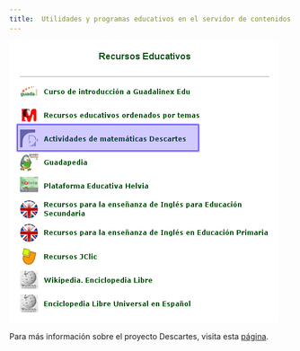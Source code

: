 ```yaml
---
title:  Utilidades y programas educativos en el servidor de contenidos
---
```



![c0](../img/imagen_descartes.png "c0")  
  

Para más información sobre el proyecto Descartes, visita esta [página](http://proyectodescartes.org/EDAD/).